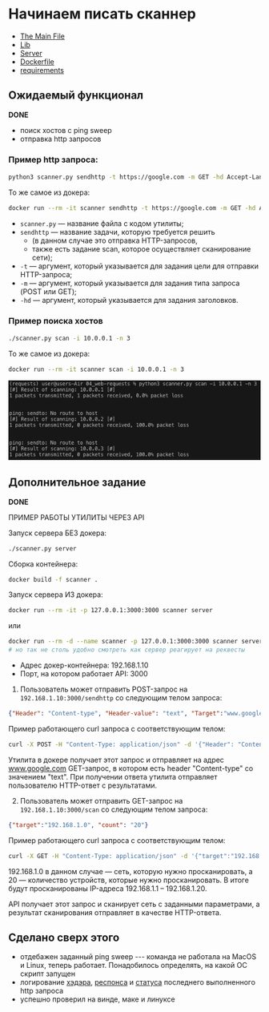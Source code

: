 # Начинаем писать сканнер

- [The Main File](scanner.py)
- [Lib](./app/lib.py)
- [Server](./app/server.py)
- [Dockerfile](Dockerfile)
- [requirements](./requirements.txt)

## Ожидаемый функционал

**DONE**

- поиск хостов с ping sweep
- отправка http запросов

### Пример http запроса:

```bash
python3 scanner.py sendhttp -t https://google.com -m GET -hd Accept-Language:ru
```

То же самое из докера:
```bash
docker run --rm -it scanner sendhttp -t https://google.com -m GET -hd Accept-Language:ru
```

- `scanner.py` — название файла с кодом утилиты;
- `sendhttp` — название задачи, которую требуется решить
  - (в данном случае это отправка HTTP-запросов,
  - также есть задание scan, которое осуществляет сканирование сети);
- `-t` — аргумент, который указывается для задания цели для отправки HTTP-запроса;
- `-m` — аргумент, который указывается для задания типа запроса (POST или GET);
- `-hd` — аргумент, который указывается для задания заголовков.

### Пример поиска хостов

```bash
./scanner.py scan -i 10.0.0.1 -n 3
```

То же самое из докера:
```bash
docker run --rm -it scanner scan -i 10.0.0.1 -n 3
```

![](ping-sweep.png)

## Дополнительное задание

**DONE**

ПРИМЕР РАБОТЫ УТИЛИТЫ ЧЕРЕЗ API

Запуск сервера БЕЗ докера:
```bash
./scanner.py server
```

Сборка контейнера:
```bash
docker build -f scanner .
```

Запуск сервера ИЗ докера:
```bash
docker run --rm -it -p 127.0.0.1:3000:3000 scanner server
```
или
```bash
docker run --rm -d --name scanner -p 127.0.0.1:3000:3000 scanner server
# но так не столь удобно смотреть как сервер реагирует на реквесты
```

- Адрес докер-контейнера: 192.168.1.10
- Порт, на котором работает API: 3000

1. Пользователь может отправить POST-запрос на `192.168.1.10:3000/sendhttp` со следующим телом запроса:

```json
{"Header": "Content-type", "Header-value": "text", "Target":"www.google.com", "Method": "GET"}
```

Пример работающего curl запроса с соответствующим телом:

```bash
curl -X POST -H "Content-Type: application/json" -d '{"Header": "Content-type", "Header-value": "text", "Target":"www.google.com", "Method": "GET"}' http://localhost:3000/sendhttp
```

Утилита в докере получает этот запрос и отправляет на адрес www.google.com GET-запрос, в котором есть header "Content-type" со значением "text". При получении ответа утилита отправляет пользователю HTTP-ответ с результатами.

2. Пользователь может отправить GET-запрос на `192.168.1.10:3000/scan` со следующим телом запроса:

```json
{"target":"192.168.1.0", "count": "20"}
```

Пример работающего curl запроса с соответствующим телом:

```bash
curl -X GET -H "Content-Type: application/json" -d '{"target":"192.168.1.0", "count": "20"}' http://localhost:3000/scan
```

192.168.1.0 в данном случае — сеть, которую нужно просканировать, а 20 — количество устройств, которые нужно просканировать. В итоге будут просканированы IP-адреса 192.168.1.1 – 192.168.1.20.

API получает этот запрос и сканирует сеть с заданными параметрами, а результат сканирования отправляет в качестве HTTP-ответа.

## Сделано сверх этого

- отдебажен заданный ping sweep --- команда не работала на MacOS и Linux, теперь работает. Понадобилось определять, на какой ОС скрипт запущен
- логирование [хэдэра](headers.json), [респонса](response.html) и [статуса](status.txt) последнего выполненного http запроса
- успешно проверил на винде, маке и линуксе
